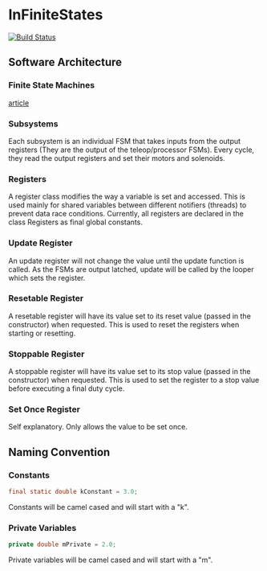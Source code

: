 # InFiniteStates

[![Build Status](https://travis-ci.com/ryanchaiyakul/InfiniteStates.svg?branch=master)](https://travis-ci.com/ryanchaiyakul/InfiniteStates)

## Software Architecture

### Finite State Machines

[article](https://medium.com/@mlbors/what-is-a-finite-state-machine-6d8dec727e2c)

### Subsystems

Each subsystem is an individual FSM that takes inputs from the output registers (They are the output of the teleop/processor FSMs). Every cycle, they read the output registers and set their motors and solenoids.

### Registers

A register class modifies the way a variable is set and accessed. This is used mainly for shared variables between different notifiers (threads) to prevent data race conditions. Currently, all registers are declared in the class Registers as final global constants.

### Update Register

An update register will not change the value until the update function is called. As the FSMs are output latched, update will be called by the looper which sets the register.

### Resetable Register

A resetable register will have its value set to its reset value (passed in the constructor) when requested. This is used to reset the registers when starting or resetting.

### Stoppable Register

A stoppable register will have its value set to its stop value (passed in the constructor) when requested. This is used to set the register to a stop value before executing a final duty cycle.

### Set Once Register

Self explanatory. Only allows the value to be set once.

## Naming Convention

### Constants

```java
final static double kConstant = 3.0;
```

Constants will be camel cased and will start with a "k".

### Private Variables

```java
private double mPrivate = 2.0;
```

Private variables will be camel cased and will start with a "m".
